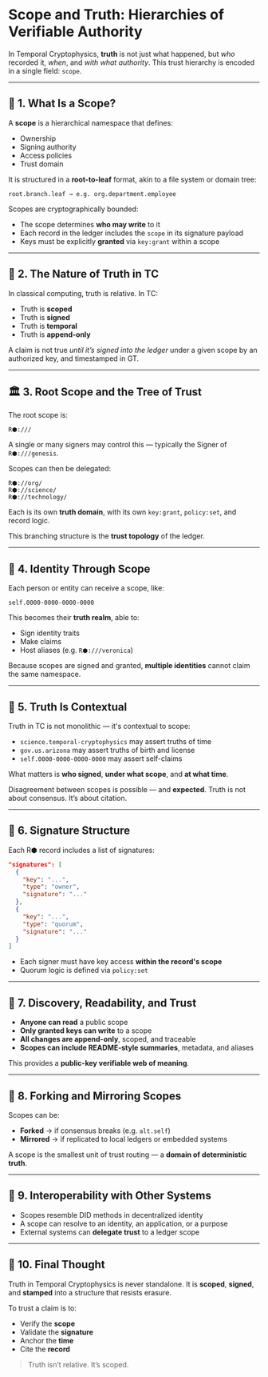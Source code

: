# Scope and Truth: Hierarchies of Verifiable Authority

In Temporal Cryptophysics, **truth** is not just what happened, but _who_ recorded it, _when_, and _with what authority_. This trust hierarchy is encoded in a single field: `scope`.

---

## 🔐 1. What Is a Scope?

A **scope** is a hierarchical namespace that defines:

-   Ownership
-   Signing authority
-   Access policies
-   Trust domain

It is structured in a **root-to-leaf** format, akin to a file system or domain tree:

```
root.branch.leaf → e.g. org.department.employee
```

Scopes are cryptographically bounded:

-   The scope determines **who may write** to it
-   Each record in the ledger includes the `scope` in its signature payload
-   Keys must be explicitly **granted** via `key:grant` within a scope

---

## 🧬 2. The Nature of Truth in TC

In classical computing, truth is relative. In TC:

-   Truth is **scoped**
-   Truth is **signed**
-   Truth is **temporal**
-   Truth is **append-only**

A claim is not true _until it’s signed into the ledger_ under a given scope by an authorized key, and timestamped in GT.

---

## 🏛️ 3. Root Scope and the Tree of Trust

The root scope is:

```
R⬢:///
```

A single or many signers may control this — typically the Signer of `R⬢:///genesis`.

Scopes can then be delegated:

```
R⬢://org/
R⬢://science/
R⬢://technology/
```

Each is its own **truth domain**, with its own `key:grant`, `policy:set`, and record logic.

This branching structure is the **trust topology** of the ledger.

---

## 🪪 4. Identity Through Scope

Each person or entity can receive a scope, like:

```
self.0000-0000-0000-0000
```

This becomes their **truth realm**, able to:

-   Sign identity traits
-   Make claims
-   Host aliases (e.g. `R⬢:///veronica`)

Because scopes are signed and granted, **multiple identities** cannot claim the same namespace.

---

## 🧠 5. Truth Is Contextual

Truth in TC is not monolithic — it's contextual to scope:

-   `science.temporal-cryptophysics` may assert truths of time
-   `gov.us.arizona` may assert truths of birth and license
-   `self.0000-0000-0000-0000` may assert self-claims

What matters is **who signed**, **under what scope**, and **at what time**.

Disagreement between scopes is possible — and **expected**.
Truth is not about consensus. It’s about citation.

---

## 🧾 6. Signature Structure

Each R⬢ record includes a list of signatures:

```json
"signatures": [
  {
    "key": "...",
    "type": "owner",
    "signature": "..."
  },
  {
    "key": "...",
    "type": "quorum",
    "signature": "..."
  }
]
```

-   Each signer must have key access **within the record's scope**
-   Quorum logic is defined via `policy:set`

---

## 🧭 7. Discovery, Readability, and Trust

-   **Anyone can read** a public scope
-   **Only granted keys can write** to a scope
-   **All changes are append-only**, scoped, and traceable
-   **Scopes can include README-style summaries**, metadata, and aliases

This provides a **public-key verifiable web of meaning**.

---

## 🔄 8. Forking and Mirroring Scopes

Scopes can be:

-   **Forked** → if consensus breaks (e.g. `alt.self`)
-   **Mirrored** → if replicated to local ledgers or embedded systems

A scope is the smallest unit of trust routing — a **domain of deterministic truth**.

---

## 🧩 9. Interoperability with Other Systems

-   Scopes resemble DID methods in decentralized identity
-   A scope can resolve to an identity, an application, or a purpose
-   External systems can **delegate trust** to a ledger scope

---

## 📌 10. Final Thought

Truth in Temporal Cryptophysics is never standalone.
It is **scoped**, **signed**, and **stamped** into a structure that resists erasure.

To trust a claim is to:

-   Verify the **scope**
-   Validate the **signature**
-   Anchor the **time**
-   Cite the **record**

> Truth isn’t relative. It’s scoped.
